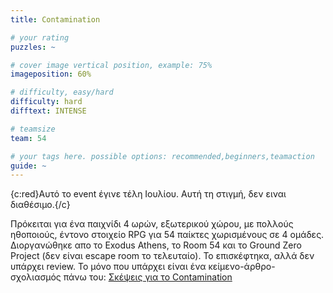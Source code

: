 ```yaml
---
title: Contamination

# your rating
puzzles: ~

# cover image vertical position, example: 75%
imageposition: 60%

# difficulty, easy/hard
difficulty: hard
difftext: INTENSE

# teamsize
team: 54

# your tags here. possible options: recommended,beginners,teamaction
guide: ~
---
```


{c:red}Αυτό το event έγινε τέλη Ιουλίου. Αυτή τη στιγμή, δεν ειναι διαθέσιμο.{/c}

Πρόκειται για ένα παιχνίδι 4 ωρών, εξωτερικού χώρου, με πολλούς ηθοποιούς, έντονο στοιχείο RPG για 54 παίκτες χωρισμένους σε 4 ομάδες.
Διοργανώθηκε απο το Exodus Athens, το Room 54 και το Ground Zero Project (δεν είναι escape room το τελευταίο).
Το επισκέφτηκα, αλλά δεν υπάρχει review. Το μόνο που υπάρχει είναι ένα κείμενο-άρθρο-σχολιασμός πάνω του: <a href="http://roomescaper.gr/el/contamination">Σκέψεις για το Contamination</a>
